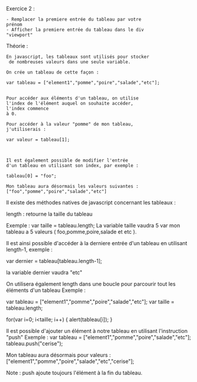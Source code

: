 Exercice 2 :

    - Remplacer la premiere entrée du tableau par votre 
    prénom
    - Afficher la premiere entrée du tableau dans le div 
    "viewport"


Théorie :

    En javascript, les tableaux sont utilisés pour stocker
     de nombreuses valeurs dans une seule variable.

    On crée un tableau de cette façon :

    var tableau = ["element1","pomme","poire","salade","etc"];


    Pour accéder aux éléments d'un tableau, on utilise 
    l'index de l'élément auquel on souhaite accéder, 
    l'index commence
    à 0.

    Pour accéder à la valeur "pomme" de mon tableau, 
    j'utiliserais :

    var valeur = tableau[1];



    Il est également possible de modifier l'entrée 
    d'un tableau en utilisant son index, par exemple :

    tableau[0] = "foo";

    Mon tableau aura désormais les valeurs suivantes : 
    ["foo","pomme","poire","salade","etc"]



   Il existe des méthodes natives de javascript concernant
    les tableaux :

   length : retourne la taille du tableau

   Exemple : var taille = tableau.length;
   La variable taille vaudra 5 var mon tableau a 5 valeurs
    ( foo,pomme,poire,salade et etc ).


   Il est ainsi possible d'accéder à la derniere entrée d'un tableau en utilisant length-1, exemple :

   var dernier = tableau[tableau.length-1];

   la variable dernier vaudra "etc"


   On utilisera également length dans une boucle pour 
   parcourir tout les éléments d'un tableau
   Exemple :

   var tableau = ["element1","pomme","poire","salade","etc"];
   var taille = tableau.length;

   for(var i=0; i<taille; i++)
   {
   alert(tableau[i]);
   }



   Il est possible d'ajouter un élément à notre tableau en utilisant l'instruction "push"
   Exemple :
   var tableau = ["element1","pomme","poire","salade","etc"];
   tableau.push("cerise");

   Mon tableau aura désormais pour valeurs :  ["element1","pomme","poire","salade","etc","cerise"];

   Note : push ajoute toujours l'élément à la fin du tableau.




